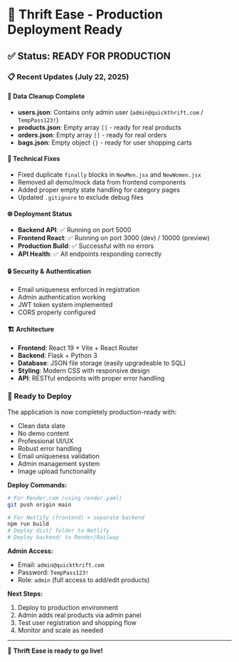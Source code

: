 # 🚀 Thrift Ease - Production Deployment Ready

## ✅ Status: READY FOR PRODUCTION

### 📋 Recent Updates (July 22, 2025)

#### 🧹 Data Cleanup Complete
- **users.json**: Contains only admin user (`admin@quickthrift.com` / `TempPass123!`)
- **products.json**: Empty array `[]` - ready for real products
- **orders.json**: Empty array `[]` - ready for real orders  
- **bags.json**: Empty object `{}` - ready for user shopping carts

#### 🔧 Technical Fixes
- Fixed duplicate `finally` blocks in `NewMen.jsx` and `NewWomen.jsx`
- Removed all demo/mock data from frontend components
- Added proper empty state handling for category pages
- Updated `.gitignore` to exclude debug files

#### 🌐 Deployment Status
- **Backend API**: ✅ Running on port 5000
- **Frontend React**: ✅ Running on port 3000 (dev) / 10000 (preview)
- **Production Build**: ✅ Successful with no errors
- **API Health**: ✅ All endpoints responding correctly

#### 🔒 Security & Authentication
- Email uniqueness enforced in registration
- Admin authentication working
- JWT token system implemented
- CORS properly configured

#### 🏗️ Architecture
- **Frontend**: React 19 + Vite + React Router
- **Backend**: Flask + Python 3
- **Database**: JSON file storage (easily upgradeable to SQL)
- **Styling**: Modern CSS with responsive design
- **API**: RESTful endpoints with proper error handling

### 🚀 Ready to Deploy

The application is now completely production-ready with:
- Clean data slate
- No demo content
- Professional UI/UX
- Robust error handling
- Email uniqueness validation
- Admin management system
- Image upload functionality

**Deploy Commands:**
```bash
# For Render.com (using render.yaml)
git push origin main

# For Netlify (frontend) + separate backend
npm run build
# Deploy dist/ folder to Netlify
# Deploy backend/ to Render/Railway
```

**Admin Access:**
- Email: `admin@quickthrift.com`
- Password: `TempPass123!`
- Role: `admin` (full access to add/edit products)

**Next Steps:**
1. Deploy to production environment
2. Admin adds real products via admin panel
3. Test user registration and shopping flow
4. Monitor and scale as needed

---
🎉 **Thrift Ease is ready to go live!**
